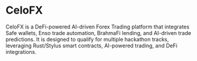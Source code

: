 # CeloFX
CeloFX is a DeFi-powered AI-driven Forex Trading platform that integrates Safe wallets, Enso trade automation, BrahmaFi lending, and AI-driven trade predictions. It is designed to qualify for multiple hackathon tracks, leveraging Rust/Stylus smart contracts, AI-powered trading, and DeFi integrations.
